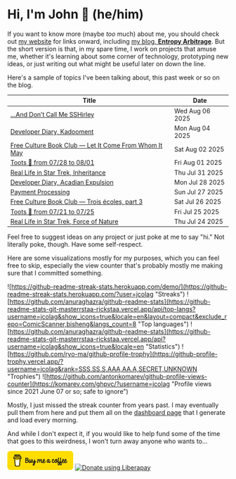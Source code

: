 # Hi, I'm John 👋 (he/him)

If you want to know more (maybe *too* much) about me, you should check out [my website](https://john.colagioia.net/) for links onward, including [my blog, **Entropy Arbitrage**](https://john.colagioia.net/blog).  But the short version is that, in my spare time, I work on projects that amuse me, whether it's learning about some corner of technology, prototyping new ideas, or just writing out what might be useful later on down the line.

Here's a sample of topics I've been talking about, this past week or so on the blog.

|Title|Date|
|-----|-------|
|[…And Don’t Call Me SSHirley](https://john.colagioia.net/blog/2025/08/06/ssh-keys.html)|Wed Aug 06 2025|
|[Developer Diary, Kadooment](https://john.colagioia.net/blog/2025/08/04/kadooment.html)|Mon Aug 04 2025|
|[Free Culture Book Club — Let It Come From Whom It May](https://john.colagioia.net/blog/2025/08/02/let-come.html)|Sat Aug 02 2025|
|[Toots 🦣 from 07/28 to 08/01](https://john.colagioia.net/blog/2025/08/01/week.html)|Fri Aug 01 2025|
|[Real Life in Star Trek, Inheritance](https://john.colagioia.net/blog/2025/07/31/inheritance.html)|Thu Jul 31 2025|
|[Developer Diary, Acadian Expulsion](https://john.colagioia.net/blog/2025/07/28/acadians.html)|Mon Jul 28 2025|
|[Payment Processing](https://john.colagioia.net/blog/2025/07/27/payment-processor.html)|Sun Jul 27 2025|
|[Free Culture Book Club — Trois écoles, part 3](https://john.colagioia.net/blog/2025/07/26/trois-ecoles-3.html)|Sat Jul 26 2025|
|[Toots 🦣 from 07/21 to 07/25](https://john.colagioia.net/blog/2025/07/25/week.html)|Fri Jul 25 2025|
|[Real Life in Star Trek, Force of Nature](https://john.colagioia.net/blog/2025/07/24/force-nature.html)|Thu Jul 24 2025|

Feel free to suggest ideas on any project or just poke at me to say "hi." Not literally poke, though. Have some self-respect.

Here are some visualizations mostly for my purposes, which you can feel free to skip, especially the view counter that's probably mostly me making sure that I committed something.

![https://github-readme-streak-stats.herokuapp.com/demo/](https://github-readme-streak-stats.herokuapp.com/?user=jcolag "Streaks")
![https://github.com/anuraghazra/github-readme-stats](https://github-readme-stats-git-masterrstaa-rickstaa.vercel.app/api/top-langs?username=jcolag&show_icons=true&locale=en&layout=compact&exclude_repo=ComicScanner,bisheng&langs_count=8 "Top languages")
![https://github.com/anuraghazra/github-readme-stats](https://github-readme-stats-git-masterrstaa-rickstaa.vercel.app/api?username=jcolag&show_icons=true&locale=en "Statistics")
![https://github.com/ryo-ma/github-profile-trophy](https://github-profile-trophy.vercel.app/?username=jcolag&rank=SSS,SS,S,AAA,AA,A,SECRET,UNKNOWN "Trophies")
![https://github.com/antonkomarev/github-profile-views-counter](https://komarev.com/ghpvc/?username=jcolag "Profile views since 2021 June 07 or so; safe to ignore")

Mostly, I just missed the streak counter from years past.  I may eventually pull them from here and put them all on the [dashboard page](https://github.com/jcolag/dash) that I generate and load every morning.

And while I don't expect it, if you would like to help fund some of the time that goes to this weirdness, I won't turn away anyone who wants to...

[<img src="images/default-yellow.png" alt="Buy Me a Coffee" width="150px"/>](https://www.buymeacoffee.com/jcolag)
<a href="https://liberapay.com/jcolag/donate"><img alt="Donate using Liberapay" src="https://liberapay.com/assets/widgets/donate.svg"></a>
